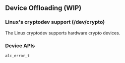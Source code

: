 ## Device Offloading (WIP)
### Linux's cryptodev support (/dev/crypto)
The Linux cryptodev supports hardware crypto devices.

### Device APIs

```c
alc_error_t

```
